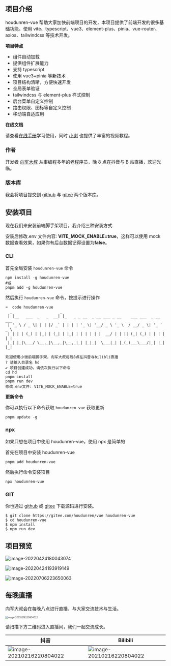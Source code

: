 ## 项目介绍 

houdunren-vue 帮助大家加快前端项目的开发，本项目提供了前端开发的很多基础功能。使用 vite、typescript、vue3、element-plus、pinia、vue-router、axios、tailwindcss 等技术开发。

**项目特点**

- 组件自动加载
- 提供组件扩展能力
- 支持 typescript
- 使用 vue3+pinia 等新技术
- 项目结构清晰，方便快速开发
- 全局表单验证
- tailwindcss 与 element-plus 样式控制
- 后台菜单自定义控制
- 路由权限、图标等自定义控制
- 移动端自适应用


**在线文档**

请查看[在线手册](https://doc.houdunren.com)学习使用，同时 [小谢](https://www.houdunren.com/) 也提供了丰富的视频教程。



### 作者

开发者 [向军大叔](https://www.houdunren.com) 从事编程多年的老程序员，晚 8 点在抖音与 B 站直播，欢迎光临。



### 版本库

我会将项目提交到 [github](https://github.com/houdunwang/vue) 与 [gitee](https://gitee.com/houdunren/vue) 两个版本库。



## 安装项目

现在我们来安装前端脚手架项目，我介绍三种安装方式

安装后修改.env 文件内容: **VITE_MOCK_ENABLE=true**，这样可以使用 mock 数据查看效果，如果你有后台数据记得设置为**false**。



### CLI

首先全局安装 `houdunren-vue` 命令

```
npm install -g houdunren-vue
#或
pnpm add -g houdunren-vue
```

然后执行 `houdunren-vue` 命令，按提示进行操作

```
➜  code houdunren-vue
  _                     _
 | |__   ___  _   _  __| |_   _ _ __  _ __ ___ _ __    ___ ___  _ __ ___
 | '_ \ / _ \| | | |/ _` | | | | '_ \| '__/ _ \ '_ \  / __/ _ \| '_ ` _ \
 | | | | (_) | |_| | (_| | |_| | | | | | |  __/ | | || (_| (_) | | | | | |
 |_| |_|\___/ \__,_|\__,_|\__,_|_| |_|_|  \___|_| |_(_)___\___/|_| |_| |_|

欢迎使用小谢前端脚手架，向军大叔每晚8点在抖音与bilibli直播
? 请输入目录名 hd
✔ 项目创建成功，请依次执行以下命令
cd hd
pnpm install
pnpm run dev
修改.env文件: VITE_MOCK_ENABLE=true
```

**更新命令**

你可以执行以下命令获取 `houdunren-vue` 获取更新

```
pnpm update -g
```



### npx

如果只想在项目中使用 houdunren-vue，使用 npx 是简单的

首先在项目中安装 houdunren-vue

```
pnpm add houdunren-vue
```

然后执行命令安装项目

```
npx houdunren-vue
```



### GIT

你也通过 [github](https://github.com/houdunwang/vue) 或 [gitee](https://gitee.com/houdunren/vue) 下载源码进行安装。
```
$ git clone https://gitee.com/houdunren/vue houdunren-vue
$ cd houdunren-vue
$ npm install
$ npm run dev
```



## 项目预览

![image-20220424180043074](https://git-readme-image.oss-cn-hangzhou.aliyuncs.com/houdunren-vue-cli/image-202204241800430745.jpg)

![image-20220424193919149](https://git-readme-image.oss-cn-hangzhou.aliyuncs.com/houdunren-vue-cli/image-20220706223604418.jpg)

![image-20220706223650063](https://git-readme-image.oss-cn-hangzhou.aliyuncs.com/houdunren-vue-cli/image-20220706223650063.jpg)



## 每晚直播

向军大叔会在每晚八点进行直播，与大家交流技术与生活。

<img src="https://git-readme-image.oss-cn-hangzhou.aliyuncs.com/houdunren-vue-cli/xj.jpg" alt="image-20210216220804022" style="zoom:50%;" />

请扫描下方二维码进入直播间，我们一起交流成长。

| 抖音 | Bilibili |
| --- | --- |
| ![image-20210216220804022](https://git-readme-image.oss-cn-hangzhou.aliyuncs.com/houdunren-vue-cli/douyin.jpg) | ![image-20210216220804022](https://git-readme-image.oss-cn-hangzhou.aliyuncs.com/houdunren-vue-cli/bilibli.jpg) |
